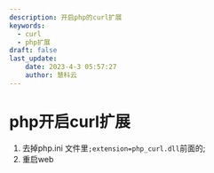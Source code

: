 ```yaml
---
description: 开启php的curl扩展
keywords:
  - curl
  - php扩展
draft: false
last_update:
    date: 2023-4-3 05:57:27
    author: 慧科云
---
```

# php开启curl扩展

1. 去掉php.ini 文件里`;extension=php_curl.dll`前面的;
2. 重启web
